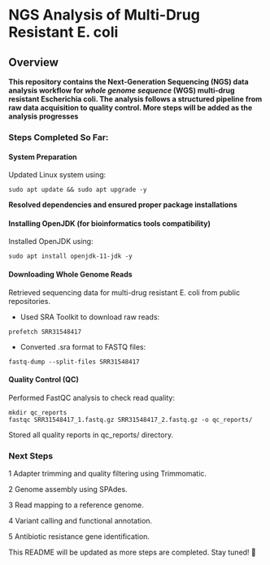 # NGS Analysis of Multi-Drug Resistant E. coli
## Overview
**This repository contains the Next-Generation Sequencing (NGS) data analysis workflow for _whole genome sequence_ (WGS) multi-drug resistant Escherichia coli. The analysis follows a structured pipeline from raw data acquisition to quality control. More steps will be added as the analysis progresses**

### Steps Completed So Far:
#### System Preparation
Updated Linux system using:
```
sudo apt update && sudo apt upgrade -y
```
**Resolved dependencies and ensured proper package installations**
#### Installing OpenJDK (for bioinformatics tools compatibility)
Installed OpenJDK using:
```
sudo apt install openjdk-11-jdk -y
```
#### Downloading Whole Genome Reads
Retrieved sequencing data for multi-drug resistant E. coli from public repositories.
* Used SRA Toolkit to download raw reads:
```
prefetch SRR31548417
```
* Converted .sra format to FASTQ files:
```
fastq-dump --split-files SRR31548417
```
#### Quality Control (QC)
Performed FastQC analysis to check read quality:
```
mkdir qc_reports
fastqc SRR31548417_1.fastq.gz SRR31548417_2.fastq.gz -o qc_reports/
```
Stored all quality reports in qc_reports/ directory.

### Next Steps
1 Adapter trimming and quality filtering using Trimmomatic.

2 Genome assembly using SPAdes.

3 Read mapping to a reference genome.

4 Variant calling and functional annotation.

5 Antibiotic resistance gene identification.

This README will be updated as more steps are completed. Stay tuned! 🚀
